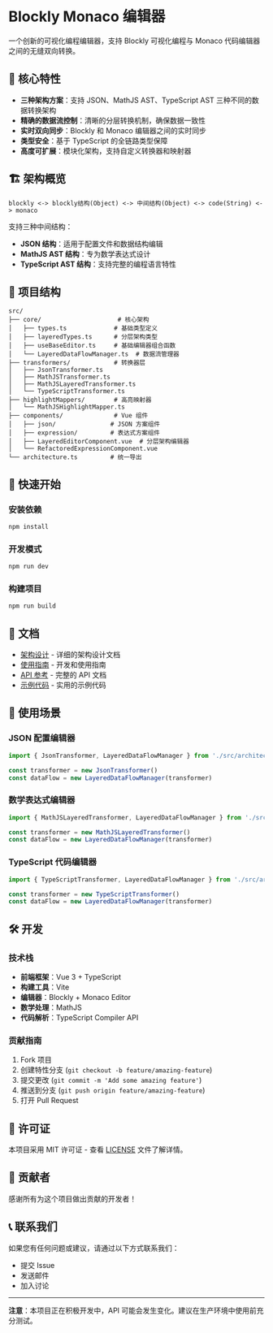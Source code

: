 # Blockly Monaco 编辑器

一个创新的可视化编程编辑器，支持 Blockly 可视化编程与 Monaco 代码编辑器之间的无缝双向转换。

## 🎯 核心特性

- **三种架构方案**：支持 JSON、MathJS AST、TypeScript AST 三种不同的数据转换架构
- **精确的数据流控制**：清晰的分层转换机制，确保数据一致性
- **实时双向同步**：Blockly 和 Monaco 编辑器之间的实时同步
- **类型安全**：基于 TypeScript 的全链路类型保障
- **高度可扩展**：模块化架构，支持自定义转换器和映射器

## 🏗️ 架构概览

```
blockly <-> blockly结构(Object) <-> 中间结构(Object) <-> code(String) <-> monaco
```

支持三种中间结构：
- **JSON 结构**：适用于配置文件和数据结构编辑
- **MathJS AST 结构**：专为数学表达式设计
- **TypeScript AST 结构**：支持完整的编程语言特性

## 📁 项目结构

```
src/
├── core/                     # 核心架构
│   ├── types.ts             # 基础类型定义
│   ├── layeredTypes.ts      # 分层架构类型
│   ├── useBaseEditor.ts     # 基础编辑器组合函数
│   └── LayeredDataFlowManager.ts  # 数据流管理器
├── transformers/            # 转换器层
│   ├── JsonTransformer.ts
│   ├── MathJSTransformer.ts
│   ├── MathJSLayeredTransformer.ts
│   └── TypeScriptTransformer.ts
├── highlightMappers/        # 高亮映射器
│   └── MathJSHighlightMapper.ts
├── components/              # Vue 组件
│   ├── json/               # JSON 方案组件
│   ├── expression/         # 表达式方案组件
│   ├── LayeredEditorComponent.vue  # 分层架构编辑器
│   └── RefactoredExpressionComponent.vue
└── architecture.ts         # 统一导出
```

## 🚀 快速开始

### 安装依赖

```bash
npm install
```

### 开发模式

```bash
npm run dev
```

### 构建项目

```bash
npm run build
```

## 📖 文档

- [架构设计](./docs/architecture/) - 详细的架构设计文档
- [使用指南](./docs/guides/) - 开发和使用指南
- [API 参考](./docs/api/) - 完整的 API 文档
- [示例代码](./docs/examples/) - 实用的示例代码

## 🎯 使用场景

### JSON 配置编辑器
```typescript
import { JsonTransformer, LayeredDataFlowManager } from './src/architecture'

const transformer = new JsonTransformer()
const dataFlow = new LayeredDataFlowManager(transformer)
```

### 数学表达式编辑器
```typescript
import { MathJSLayeredTransformer, LayeredDataFlowManager } from './src/architecture'

const transformer = new MathJSLayeredTransformer()
const dataFlow = new LayeredDataFlowManager(transformer)
```

### TypeScript 代码编辑器
```typescript
import { TypeScriptTransformer, LayeredDataFlowManager } from './src/architecture'

const transformer = new TypeScriptTransformer()
const dataFlow = new LayeredDataFlowManager(transformer)
```

## 🛠️ 开发

### 技术栈

- **前端框架**：Vue 3 + TypeScript
- **构建工具**：Vite
- **编辑器**：Blockly + Monaco Editor
- **数学处理**：MathJS
- **代码解析**：TypeScript Compiler API

### 贡献指南

1. Fork 项目
2. 创建特性分支 (`git checkout -b feature/amazing-feature`)
3. 提交更改 (`git commit -m 'Add some amazing feature'`)
4. 推送到分支 (`git push origin feature/amazing-feature`)
5. 打开 Pull Request

## 📄 许可证

本项目采用 MIT 许可证 - 查看 [LICENSE](LICENSE) 文件了解详情。

## 🤝 贡献者

感谢所有为这个项目做出贡献的开发者！

## 📞 联系我们

如果您有任何问题或建议，请通过以下方式联系我们：

- 提交 Issue
- 发送邮件
- 加入讨论

---

**注意**：本项目正在积极开发中，API 可能会发生变化。建议在生产环境中使用前充分测试。
